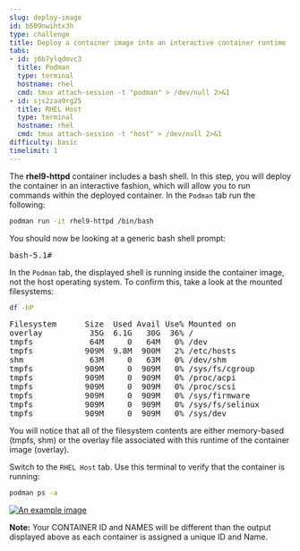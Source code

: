 ```yaml
---
slug: deploy-image
id: b509nwihtx3h
type: challenge
title: Deploy a container image into an interactive container runtime
tabs:
- id: j6b7ylqdmvc3
  title: Podman
  type: terminal
  hostname: rhel
  cmd: tmux attach-session -t "podman" > /dev/null 2>&1
- id: sjs2zaa9rg25
  title: RHEL Host
  type: terminal
  hostname: rhel
  cmd: tmux attach-session -t "host" > /dev/null 2>&1
difficulty: basic
timelimit: 1
---
```

The __rhel9-httpd__ container includes a bash shell.  In this step, you will
deploy the container in an interactive fashion, which will allow you to run commands within the deployed container. In the `Podman` tab run the following:

```bash
podman run -it rhel9-httpd /bin/bash
```

You should now be looking at a generic bash shell prompt:
<pre class="file">
bash-5.1#
</pre>

In the `Podman` tab, the displayed shell is running inside the container image, not the host operating system.  To confirm this, take a look at the mounted filesystems:

```bash
df -hP
```

<pre class="file">
Filesystem      Size  Used Avail Use% Mounted on
overlay          35G  6.1G   30G  36% /
tmpfs            64M     0   64M   0% /dev
tmpfs           909M  9.8M  900M   2% /etc/hosts
shm              63M     0   63M   0% /dev/shm
tmpfs           909M     0  909M   0% /sys/fs/cgroup
tmpfs           909M     0  909M   0% /proc/acpi
tmpfs           909M     0  909M   0% /proc/scsi
tmpfs           909M     0  909M   0% /sys/firmware
tmpfs           909M     0  909M   0% /sys/fs/selinux
tmpfs           909M     0  909M   0% /sys/dev
</pre>

You will notice that all of the filesystem contents are either memory-based (tmpfs, shm) or the overlay file associated with this runtime of the container image (overlay).

Switch to the `RHEL Host` tab. Use this terminal to verify that the container is running:

```bash
podman ps -a
```

<a href="#example_image">
 <img alt="An example image" src="../assets/rhelhostpsa.png" />
</a>

<a href="#" class="lightbox" id="example_image">
 <img alt="An example image" src="../assets/rhelhostpsa.png" />
</a>

__Note:__ Your CONTAINER ID and NAMES will be different than the output displayed above as each container is assigned a unique ID and Name.

<style>
.lightbox {
  display: none;
  position: fixed;
  justify-content: center;
  align-items: center;
  z-index: 999;
  top: 0;
  left: 0;
  right: 0;
  bottom: 0;
  padding: 1rem;
  background: rgba(0, 0, 0, 0.8);
}

.lightbox:target {
  display: flex;
}

.lightbox img {
  max-height: 100%;
}
</style>
